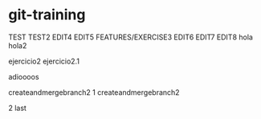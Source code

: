# git-training
TEST
TEST2
EDIT4
EDIT5
FEATURES/EXERCISE3
EDIT6
EDIT7
EDIT8
hola
hola2

ejercicio2
ejercicio2.1

adioooos

createandmergebranch2
1
createandmergebranch2

2
last
